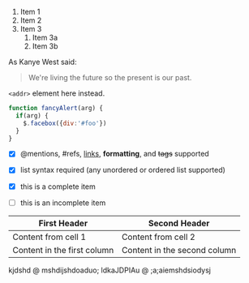 1. Item 1
1. Item 2
1. Item 3
   1. Item 3a
   1. Item 3b
   
As Kanye West said:

> We're living the future so
> the present is our past.


`<addr>` element here instead.


```javascript
function fancyAlert(arg) {
  if(arg) {
    $.facebox({div:'#foo'})
  }
}
```

- [x] @mentions, #refs, [links](), **formatting**, and <del>tags</del> supported
- [x] list syntax required (any unordered or ordered list supported)
- [x] this is a complete item
- [ ] this is an incomplete item


First Header | Second Header
-------------|--------------
Content from cell 1 | Content from cell 2
Content in the first column | Content in the second column

kjdshd @ mshdijshdoaduo; ldkaJDPIAu @ ;a;aiemshdsiodysj 
